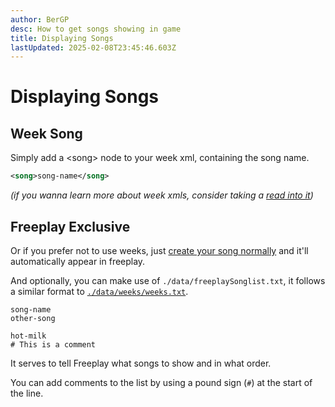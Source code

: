 ```yaml
---
author: BerGP
desc: How to get songs showing in game
title: Displaying Songs
lastUpdated: 2025-02-08T23:45:46.603Z
---
```

# Displaying Songs

## <h2 id="week-song" sidebar="On a Week">Week Song</h2>

Simply add a <syntax lang="xml">&lt;song&gt;</syntax> node to your week xml, containing the song name.

```xml
<song>song-name</song>
```

*(if you wanna learn more about week xmls, consider taking a <a href="../weeks/index.md">read into it</a>)*

## <h2 id="freeplay-song" sidebar="Freeplay Only">Freeplay Exclusive</h2>

Or if you prefer not to use weeks, just <a href="index.html#creating-the-song-itself">create your song normally</a> and it'll automatically appear in freeplay.

And optionally, you can make use of ``./data/freeplaySonglist.txt``, it follows a similar format to <a href="../weeks/index.html#week-sorting">``./data/weeks/weeks.txt``</a>.
```
song-name
other-song

hot-milk
# This is a comment
```
It serves to tell Freeplay what songs to show and in what order.

You can add comments to the list by using a pound sign (``#``) at the start of the line.
